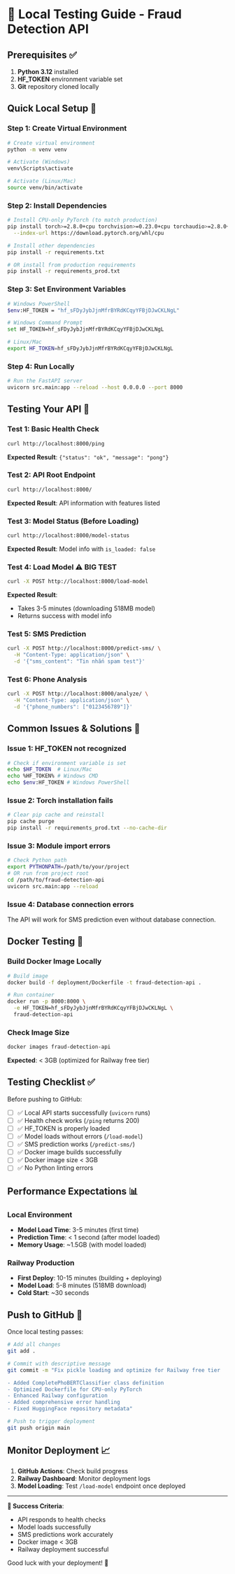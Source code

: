 # 🧪 Local Testing Guide - Fraud Detection API

## Prerequisites ✅

1. **Python 3.12** installed
2. **HF_TOKEN** environment variable set
3. **Git** repository cloned locally

## Quick Local Setup 🚀

### Step 1: Create Virtual Environment
```bash
# Create virtual environment
python -m venv venv

# Activate (Windows)
venv\Scripts\activate

# Activate (Linux/Mac)
source venv/bin/activate
```

### Step 2: Install Dependencies
```bash
# Install CPU-only PyTorch (to match production)
pip install torch>=2.8.0+cpu torchvision>=0.23.0+cpu torchaudio>=2.8.0+cpu \
  --index-url https://download.pytorch.org/whl/cpu

# Install other dependencies
pip install -r requirements.txt

# OR install from production requirements
pip install -r requirements_prod.txt
```

### Step 3: Set Environment Variables
```bash
# Windows PowerShell
$env:HF_TOKEN = "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"

# Windows Command Prompt
set HF_TOKEN=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

# Linux/Mac
export HF_TOKEN=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
```

### Step 4: Run Locally
```bash
# Run the FastAPI server
uvicorn src.main:app --reload --host 0.0.0.0 --port 8000
```

## Testing Your API 🧪

### Test 1: Basic Health Check
```bash
curl http://localhost:8000/ping
```
**Expected Result**: `{"status": "ok", "message": "pong"}`

### Test 2: API Root Endpoint
```bash
curl http://localhost:8000/
```
**Expected Result**: API information with features listed

### Test 3: Model Status (Before Loading)
```bash
curl http://localhost:8000/model-status
```
**Expected Result**: Model info with `is_loaded: false`

### Test 4: Load Model ⚠️ BIG TEST
```bash
curl -X POST http://localhost:8000/load-model
```
**Expected Result**: 
- Takes 3-5 minutes (downloading 518MB model)
- Returns success with model info

### Test 5: SMS Prediction
```bash
curl -X POST http://localhost:8000/predict-sms/ \
  -H "Content-Type: application/json" \
  -d '{"sms_content": "Tin nhắn spam test"}'
```

### Test 6: Phone Analysis
```bash
curl -X POST http://localhost:8000/analyze/ \
  -H "Content-Type: application/json" \
  -d '{"phone_numbers": ["0123456789"]}'
```

## Common Issues & Solutions 🔧

### Issue 1: HF_TOKEN not recognized
```bash
# Check if environment variable is set
echo $HF_TOKEN  # Linux/Mac
echo %HF_TOKEN% # Windows CMD
echo $env:HF_TOKEN # Windows PowerShell
```

### Issue 2: Torch installation fails
```bash
# Clear pip cache and reinstall
pip cache purge
pip install -r requirements_prod.txt --no-cache-dir
```

### Issue 3: Module import errors
```bash
# Check Python path
export PYTHONPATH=/path/to/your/project
# OR run from project root
cd /path/to/fraud-detection-api
uvicorn src.main:app --reload
```

### Issue 4: Database connection errors
The API will work for SMS prediction even without database connection.

## Docker Testing 🐳

### Build Docker Image Locally
```bash
# Build image
docker build -f deployment/Dockerfile -t fraud-detection-api .

# Run container
docker run -p 8000:8000 \
  -e HF_TOKEN=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 \
  fraud-detection-api
```

### Check Image Size
```bash
docker images fraud-detection-api
```
**Expected**: < 3GB (optimized for Railway free tier)

## Testing Checklist ✅

Before pushing to GitHub:

- [ ] ✅ Local API starts successfully (`uvicorn` runs)
- [ ] ✅ Health check works (`/ping` returns 200)
- [ ] ✅ HF_TOKEN is properly loaded
- [ ] ✅ Model loads without errors (`/load-model`)
- [ ] ✅ SMS prediction works (`/predict-sms/`)
- [ ] ✅ Docker image builds successfully
- [ ] ✅ Docker image size < 3GB
- [ ] ✅ No Python linting errors

## Performance Expectations 📊

### Local Environment
- **Model Load Time**: 3-5 minutes (first time)
- **Prediction Time**: < 1 second (after model loaded)
- **Memory Usage**: ~1.5GB (with model loaded)

### Railway Production
- **First Deploy**: 10-15 minutes (building + deploying)
- **Model Load**: 5-8 minutes (518MB download)
- **Cold Start**: ~30 seconds

## Push to GitHub 🚀

Once local testing passes:

```bash
# Add all changes
git add .

# Commit with descriptive message
git commit -m "Fix pickle loading and optimize for Railway free tier

- Added CompletePhoBERTClassifier class definition
- Optimized Dockerfile for CPU-only PyTorch
- Enhanced Railway configuration
- Added comprehensive error handling
- Fixed HuggingFace repository metadata"

# Push to trigger deployment
git push origin main
```

## Monitor Deployment 📈

1. **GitHub Actions**: Check build progress
2. **Railway Dashboard**: Monitor deployment logs
3. **Model Loading**: Test `/load-model` endpoint once deployed

---

**🎯 Success Criteria**: 
- API responds to health checks
- Model loads successfully
- SMS predictions work accurately
- Docker image < 3GB
- Railway deployment successful

Good luck with your deployment! 🚀
